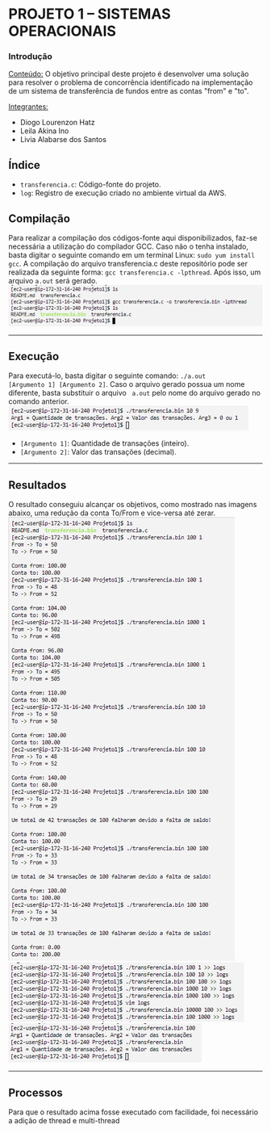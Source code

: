 <h1>PROJETO 1 – SISTEMAS OPERACIONAIS</h1>

<h3>Introdução</h3>

<ins>Conteúdo:</ins> O objetivo principal deste projeto é desenvolver uma solução para resolver o problema de concorrência identificado na implementação de um sistema de transferência de fundos entre as contas "from" e "to".

<ins>Integrantes:</ins>

- Diogo Lourenzon Hatz
- Leila Akina Ino
- Livia Alabarse dos Santos

<h2>Índice</h2>

<ul>
<li><code>transferencia.c</code>: Código-fonte do projeto.</li>
<li><code>log</code>: Registro de execução criado no ambiente virtual da AWS.</li>
</ul>

<h2>Compilação</h2>

Para realizar a compilação dos códigos-fonte aqui disponibilizados, faz-se necessária a utilização do compilador GCC. Caso não o tenha instalado, basta digitar o seguinte comando em um terminal Linux: <code>sudo yum install gcc</code>. A compilação do arquivo transferencia.c deste repositório pode ser realizada da seguinte forma: <code>gcc  transferencia.c -lpthread</code>. Após isso, um arquivo <code>a.out</code> será gerado.
<img src = "https://github.com/Hatz-D/ProjetoSOs/blob/main/src/projeto1-Gcc.png" alt="Compilação">
<hr>
<h2>Execução</h2>

Para executá-lo, basta digitar o seguinte comando: <code>./a.out [Argumento 1] [Argumento 2]</code>. Caso o arquivo gerado possua um nome diferente, basta substituir o arquivo <code> a.out</code> pelo nome do arquivo gerado no comando anterior.
<img src = "https://github.com/Hatz-D/ProjetoSOs/blob/main/src/Stderr.png" alt="Execução">
<ul>
<li><code>[Argumento 1]</code>: Quantidade de transações (inteiro).</li>
<li><code>[Argumento 2]</code>: Valor das transações (decimal).</li>
</ul>

<hr>
<h2>Resultados</h2>
O resultado conseguiu alcançar  os objetivos, como mostrado nas imagens abaixo, uma redução da conta To/From e vice-versa até zerar.

<img src = "https://github.com/Hatz-D/ProjetoSOs/blob/main/src/projeto1-Testes.png" alt="Bateria de testes">

<img src = "https://github.com/Hatz-D/ProjetoSOs/blob/main/src/projeto1-Gera%C3%A7%C3%A3o%20do%20Log.png" alt="Geração do log de execução">

<img src = "https://github.com/Hatz-D/ProjetoSOs/blob/main/src/projeto1-Stderr.png" alt = "Mensagem de erro ao informar parâmetros errôneos">

<hr>
<h2>Processos</h2>

Para que o resultado acima fosse executado com facilidade, foi necessário a adição de thread e multi-thread


